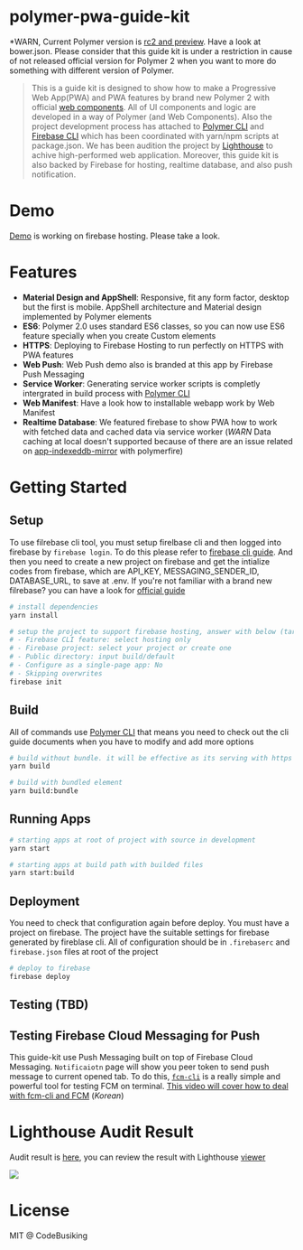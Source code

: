 # polymer-pwa-guide-kit

*WARN, Current Polymer version is [rc2 and preview](https://www.polymer-project.org/blog/2017-03-08-2-0-rc). Have a look at bower.json. Please consider that this guide kit is under a restriction in cause of not released official version for Polymer 2 when you want to more do something with different version of Polymer.


> This is a guide kit is designed to show how to make a Progressive Web App(PWA) and PWA features by brand new Polymer 2 with official [web components](https://www.webcomponents.org/author/PolymerElements). All of UI components and logic are developed in a way of Polymer (and Web Components). Also the project development process has attached to [Polymer CLI](https://www.polymer-project.org/2.0/docs/tools/polymer-cli) and [Firebase CLI](https://firebase.google.com/docs/cli/) which has been coordinated with yarn/npm scripts at package.json. We has been audition the project by [Lighthouse](https://github.com/GoogleChrome/lighthouse) to achive high-performed web application. Moreover, this guide kit is also backed by Firebase for hosting, realtime database, and also push notification.

# Demo

[Demo](https://g-shorten.firebaseapp.com/) is working on firebase hosting. Please take a look.

# Features

- **Material Design and AppShell**: Responsive, fit any form factor, desktop but the first is mobile. AppShell architecture and Material design implemented by Polymer elements
- **ES6**:  Polymer 2.0 uses standard ES6 classes, so you can now use ES6 feature specially when you create Custom elements
- **HTTPS**: Deploying to Firebase Hosting to run perfectly on HTTPS with PWA features
- **Web Push**: Web Push demo also is branded at this app by Firebase Push Messaging
- **Service Worker**: Generating service worker scripts is completly intergrated in build process with [Polymer CLI](https://www.polymer-project.org/2.0/docs/tools/polymer-cli)
- **Web Manifest**: Have a look how to installable webapp work by Web Manifest
- **Realtime Database**: We featured firebase to show PWA how to work with fetched data and cached data via service worker (*WARN* Data caching at local doesn't supported because of there are an issue related on [app-indexeddb-mirror](https://www.webcomponents.org/element/PolymerElements/app-storage/app-indexeddb-mirror) with polymerfire)

# Getting Started

## Setup

To use filrebase cli tool, you must setup firelbase cli and then logged into firebase by `firebase login`. To do this please refer to [firebase cli guide](https://firebase.google.com/docs/cli/). And then you need to create a new project on firebase and get the intialize codes from firebase, which are API_KEY, MESSAGING_SENDER_ID, DATABASE_URL, to save at .env. If you're not familiar with a brand new filrebase? you can have a look for [official guide](https://firebase.google.com/docs/web/setup)

```sh
# install dependencies
yarn install

# setup the project to support firebase hosting, answer with below (target version: 3.2.3):
# - Firebase CLI feature: select hosting only
# - Firebase project: select your project or create one
# - Public directory: input build/default
# - Configure as a single-page app: No
# - Skipping overwrites
firebase init
```

## Build

All of commands use [Polymer CLI](https://www.polymer-project.org/2.0/docs/tools/polymer-cli) that means you need to check out the cli guide documents when you have to modify and add more options

```sh
# build without bundle. it will be effective as its serving with https
yarn build

# build with bundled element
yarn build:bundle
```

## Running Apps

```sh
# starting apps at root of project with source in development
yarn start

# starting apps at build path with builded files
yarn start:build
```

## Deployment

You need to check that configuration again before deploy. You must have a project on firebase. The project have the suitable settings for firebase generated by fireblase cli. All of configuration should be in `.firebaserc` and `firebase.json` files at root of the project

```sh
# deploy to firebase
firebase deploy
```

## Testing (TBD)

## Testing Firebase Cloud Messaging for Push

This guide-kit use Push Messaging built on top of Firebase Cloud Messaging. `Notificaiotn` page will show you peer token to send push message to current opened tab. To do this, [`fcm-cli`](https://github.com/ragingwind/fcm-cli) is a really simple and powerful tool for testing FCM on terminal. [This video will cover how to deal with fcm-cli and FCM](https://goo.gl/Jx4poC) (*Korean*)

# Lighthouse Audit Result

Audit result is [here](https://github.com/codebusking/polymer-pwa-guide-app/issues/1), you can review the result with Lighthouse [viewer](https://googlechrome.github.io/lighthouse/viewer/)

![](https://cloud.githubusercontent.com/assets/124117/24505275/4790dd8a-1594-11e7-9504-539139e89c46.png)

# License

MIT @ CodeBusiking
